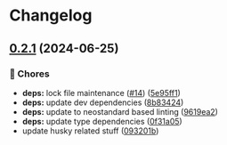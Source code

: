 # Changelog

## [0.2.1](https://github.com/voxpelli/markdown-or-chalk/compare/v0.2.0...v0.2.1) (2024-06-25)


### 🧹 Chores

* **deps:** lock file maintenance ([#14](https://github.com/voxpelli/markdown-or-chalk/issues/14)) ([5e95ff1](https://github.com/voxpelli/markdown-or-chalk/commit/5e95ff1fa375d90b4bee807f540e0ae07515f80a))
* **deps:** update dev dependencies ([8b83424](https://github.com/voxpelli/markdown-or-chalk/commit/8b834248bb214851198061cb01e36540de23e1e7))
* **deps:** update to neostandard based linting ([9619ea2](https://github.com/voxpelli/markdown-or-chalk/commit/9619ea2f972816e66dd3890f0bbd29c12ebed2bf))
* **deps:** update type dependencies ([0f31a05](https://github.com/voxpelli/markdown-or-chalk/commit/0f31a05cc79486aea86b57ba8615524e650e4b77))
* update husky related stuff ([093201b](https://github.com/voxpelli/markdown-or-chalk/commit/093201b327b189d6c4e218c0d047d94dfc02bb3c))
